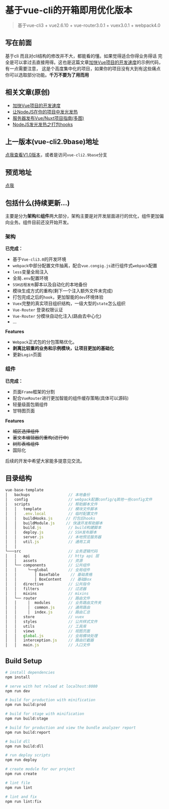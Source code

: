 # 基于vue-cli的开箱即用优化版本

> 基于vue-cli3 + vue2.6.10 + vue-router3.0.1 + vuex3.0.1 + webpack4.0

## 写在前面

基于cli 而且对cli结构的修改并不大，都能看的懂。如果觉得适合你得业务得话 完全是可以拿过去直接用得。这也是这篇文章[加快Vue项目的开发速度](https://github.com/QDMarkMan/CodeBlog/blob/master/Vue/%E5%8A%A0%E5%BF%ABVue%E9%A1%B9%E7%9B%AE%E7%9A%84%E5%BC%80%E5%8F%91%E9%80%9F%E5%BA%A6.md)的示例代码，有一点需要注意， 这是个高度集中化的项目，如果你的项目没有大到有这些痛点你可以选取部分功能。**千万不要为了用而用**

## 相关文章(原创)

- [加快Vue项目的开发速度](https://juejin.im/post/5c106485e51d450e657571a6)
- [让NodeJS在你的项目中发光发热](https://juejin.im/post/5d0751f7e51d455d88219efa)
- [服务器发布Vue/Nuxt项目指南(多图)](https://juejin.im/post/5d09f10ef265da1b602907ab)
- [NodeJS发光发热之打包hooks](https://juejin.im/post/5d2eed7cf265da1bbb0410bb)

## 上一版本(vue-cli2.9base)地址

<font color=red>[点我查看V1.0版本](https://github.com/QDMarkMan/vue-base-template/tree/vue-cli2.9base)</font>，或者是访问`vue-cli2.9base`分支

## 预览地址
[点我](https://qdmarkman.github.io/vue-base-template/dist/index.html)

## 包括什么(持续更新...)

主要是分为**架构**和**组件**两大部分，架构主要是对开发层面进行的优化，组件更加偏向业务。组件目前还没开始开发。

### 架构

**已完成：**
- 基于`Vue-cli3.0`的开发环境
- `webpack`中部分配置文件抽离，配合`vue.congig.js`进行组件式`webpack`配置
- `less`变量全局注入
- 全局`.env`配置环境
- `SSH远程发布`脚本以及自动化的本地备份
- 模块生成方式的重构(剩下一个注入额外文件未完成)
- 打包完成之后的`hook`，更加智能的`dev`环境体验
- `Vuex`完整的真实项目组织结构，一级大型的`state`怎么组织
- `Vue-Router` 登录权限认证
- `Vue-Router` 分模块自动化注入(路由去中心化)
- ...

**Features**
- `Webpack`正式包的分包策略优化。
- **剥离比较重的业务和示例模块，让项目更加的基础化**
- 更新`Login`页面

### 组件

**已完成：**
- 页面`Frame`框架的分割
- 配合`VueRouter`进行更加智能的组件缓存策略(具体可以源码)
- 轻量级面包屑组件
- 甘特图页面

**Features**
- ~~城区选择组件~~
- ~~富文本编辑器的重构(进行中)~~
- ~~树形表格组件~~
- 国际化

后续的开发中希望大家能多提意见交流。

## 目录结构
```js
vue-base-template
│   backups                 // 本地备份
│   config                  // webpack配置config/q其他一些config文件
│   scripts                 // 帮助脚本文件
│   │   template            // 模块文件脚本
│   │   .env.local          // 临时配置文件
│   │   buildHooks.js      // 打包后hooks
│   │   buildModule.js     // 快速开发帮助脚本
│   │   build.js            // build构建脚本
│   │   deploy.js           // SSH发布脚本
│   │   server.js           // 本地预览服务器
│   │   util.js             // 通用工具
│   │   
└───src                     // 业务逻辑代码
│   │   api                 // http api 层
│   │   assets              // 资源
│   └── components          // 公共组件
│   │     └──global         // 全局组件
│   │        │ BaseTable     // 基础表格
│   │        │ BoxContent    // 基础Box
│   │   directive           // 公共指令
│   │   filters             // 过滤器
│   │   mixins              // mixins
│   └── router              // 路由文件
│   │     │  modules        // 业务路由文件夹
│   │     │  common.js      // 通用路由
│   │     │  index.js       // 路由汇总
│   │   store               // vuex
│   │   styles              // 公共样式文件
│   │   utils               // 工具库
│   │   views               // 视图页面
│   │   global.js           // 全局模块处理
│   │   interception.js     // 路由拦截器
│   │   main.js             // 入口文件
```


## Build Setup

``` bash
# install dependencies
npm install

# serve with hot reload at localhost:8080
npm run dev

# build for production with minification
npm run build:prod

# build for stage with minification
npm run build:stage

# build for production and view the bundle analyzer report
npm run build:report

# build dll
npm run build:dll

# run deploy scripts
npm run deploy

# create module for our project
npm run create 

# lint file
npm run lint 

# lint and fix
npm run lint:fix 
```
